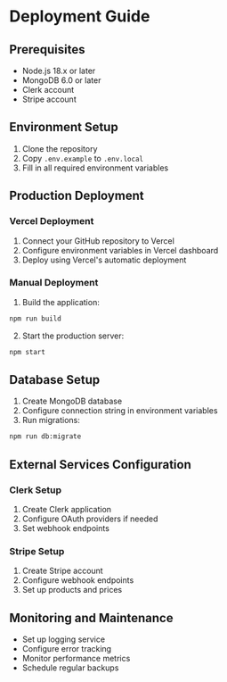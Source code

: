 # Deployment Guide

## Prerequisites

- Node.js 18.x or later
- MongoDB 6.0 or later
- Clerk account
- Stripe account

## Environment Setup

1. Clone the repository
2. Copy `.env.example` to `.env.local`
3. Fill in all required environment variables

## Production Deployment

### Vercel Deployment

1. Connect your GitHub repository to Vercel
2. Configure environment variables in Vercel dashboard
3. Deploy using Vercel's automatic deployment

### Manual Deployment

1. Build the application:
```bash
npm run build
```

2. Start the production server:
```bash
npm start
```

## Database Setup

1. Create MongoDB database
2. Configure connection string in environment variables
3. Run migrations:
```bash
npm run db:migrate
```

## External Services Configuration

### Clerk Setup
1. Create Clerk application
2. Configure OAuth providers if needed
3. Set webhook endpoints

### Stripe Setup
1. Create Stripe account
2. Configure webhook endpoints
3. Set up products and prices

## Monitoring and Maintenance

- Set up logging service
- Configure error tracking
- Monitor performance metrics
- Schedule regular backups
